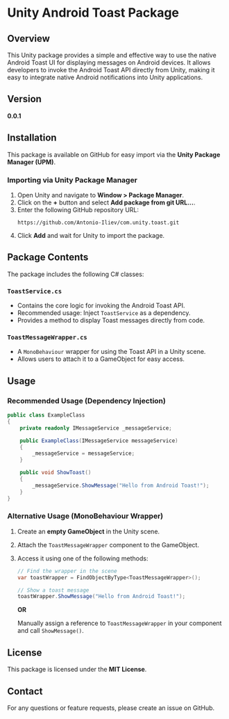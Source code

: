# Unity Android Toast Package

## Overview
This Unity package provides a simple and effective way to use the native Android Toast UI for displaying messages on Android devices. It allows developers to invoke the Android Toast API directly from Unity, making it easy to integrate native Android notifications into Unity applications.

## Version
**0.0.1**

## Installation
This package is available on GitHub for easy import via the **Unity Package Manager (UPM)**.

### Importing via Unity Package Manager
1. Open Unity and navigate to **Window > Package Manager**.
2. Click on the **+** button and select **Add package from git URL...**.
3. Enter the following GitHub repository URL:
   ```
   https://github.com/Antonio-Iliev/com.unity.toast.git
   ```
4. Click **Add** and wait for Unity to import the package.

## Package Contents
The package includes the following C# classes:

### `ToastService.cs`
- Contains the core logic for invoking the Android Toast API.
- Recommended usage: Inject `ToastService` as a dependency.
- Provides a method to display Toast messages directly from code.

### `ToastMessageWrapper.cs`
- A `MonoBehaviour` wrapper for using the Toast API in a Unity scene.
- Allows users to attach it to a GameObject for easy access.

## Usage
### Recommended Usage (Dependency Injection)
```csharp
public class ExampleClass
{
    private readonly IMessageService _messageService;

    public ExampleClass(IMessageService messageService)
    {
        _messageService = messageService;
    }

    public void ShowToast()
    {
        _messageService.ShowMessage("Hello from Android Toast!");
    }
}
```

### Alternative Usage (MonoBehaviour Wrapper)
1. Create an **empty GameObject** in the Unity scene.
2. Attach the `ToastMessageWrapper` component to the GameObject.
3. Access it using one of the following methods:
   ```csharp
   // Find the wrapper in the scene
   var toastWrapper = FindObjectByType<ToastMessageWrapper>();
   
   // Show a toast message
   toastWrapper.ShowMessage("Hello from Android Toast!");
   ```
   **OR**
   
   Manually assign a reference to `ToastMessageWrapper` in your component and call `ShowMessage()`.

## License
This package is licensed under the **MIT License**.

## Contact
For any questions or feature requests, please create an issue on GitHub.

